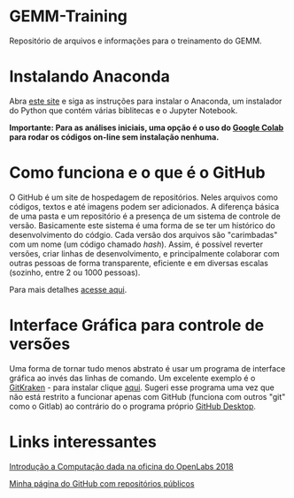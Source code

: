 # GEMM-Training
Repositório de arquivos e informações para o treinamento do GEMM.

# Instalando Anaconda
Abra [este site](https://medium.com/matheusbudkewicz/como-instalar-o-jupyter-notebook-windows-e-linux-20701fc583c) e siga as instruções para instalar o Anaconda, um instalador do Python que contém várias biblitecas e o Jupyter Notebook.

**Importante: Para as análises iniciais, uma opção é o uso do [Google Colab](https://colab.research.google.com/) para rodar os códigos on-line sem instalação nenhuma.**

# Como funciona e o que é o GitHub
O GitHub é um site de hospedagem de repositórios. Neles arquivos como códigos, textos e até imagens podem ser adicionados. A diferença básica de uma pasta e um repositório é a presença de um sistema de controle de versão. Basicamente este sistema é uma forma de se ter um histórico do desenvolvimento do códgio. Cada versão dos arquivos são "carimbadas" com um nome (um código chamado _hash_). Assim, é possível reverter versões, criar linhas de desenvolvimento, e principalmente colaborar com outras pessoas de forma transparente, eficiente e em diversas escalas (sozinho, entre 2 ou 1000 pessoas).

Para mais detalhes [acesse aqui](https://tecnoblog.net/400821/como-usar-o-github-guia-para-iniciantes/).

# Interface Gráfica para controle de versões
Uma forma de tornar tudo menos abstrato é usar um programa de interface gráfica ao invés das linhas de comando. Um excelente exemplo é o [GitKraken](https://support.gitkraken.com/start-here/guide/) -  para instalar clique [aqui](https://support.gitkraken.com/how-to-install/). Sugeri esse programa uma vez que não está restrito a funcionar apenas com GitHub (funciona com outros "git" como o Gitlab) ao contrário do o programa próprio [GitHub Desktop](https://desktop.github.com/).

# Links interessantes
[Introdução a Computação dada na oficina do OpenLabs 2018](https://github.com/MuriloHMoreira/Open-Labs---GEMM---CDM)

[Minha página do GitHub com repositórios públicos](https://github.com/MuriloHMoreira)
